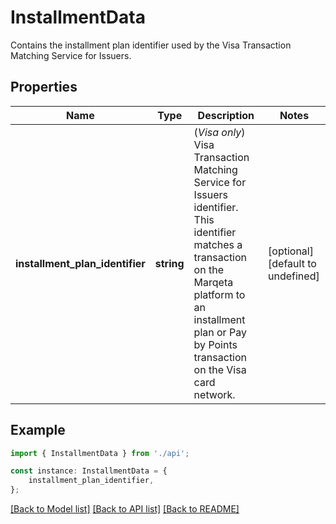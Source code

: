 # InstallmentData

Contains the installment plan identifier used by the Visa Transaction Matching Service for Issuers.

## Properties

Name | Type | Description | Notes
------------ | ------------- | ------------- | -------------
**installment_plan_identifier** | **string** | (_Visa only_) Visa Transaction Matching Service for Issuers identifier. This identifier matches a transaction on the Marqeta platform to an installment plan or Pay by Points transaction on the Visa card network. | [optional] [default to undefined]

## Example

```typescript
import { InstallmentData } from './api';

const instance: InstallmentData = {
    installment_plan_identifier,
};
```

[[Back to Model list]](../README.md#documentation-for-models) [[Back to API list]](../README.md#documentation-for-api-endpoints) [[Back to README]](../README.md)

